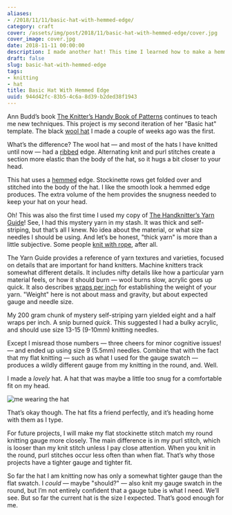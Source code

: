```yaml
---
aliases:
- /2018/11/11/basic-hat-with-hemmed-edge/
category: craft
cover: /assets/img/post/2018/11/basic-hat-with-hemmed-edge/cover.jpg
cover_image: cover.jpg
date: 2018-11-11 00:00:00
description: I made another hat! This time I learned how to make a hemmed edge.
draft: false
slug: basic-hat-with-hemmed-edge
tags:
- knitting
- hat
title: Basic Hat With Hemmed Edge
uuid: 944d42fc-83b5-4c6a-8d39-b2ded38f1943
---
```


Ann Budd’s book [The Knitter’s Handy Book of
Patterns](https://www.goodreads.com/book/show/85015.Knitters_Handy_Book_Of_Patterns)
continues to teach me new techniques. This project is my second
iteration of her "Basic hat" template. The black [wool
hat](/post/2018/10/winter-hat-and-gloves/) I made a couple of weeks ago
was the first.

What’s the difference? The wool hat — and most of the hats I have
knitted until now — had a
[ribbed](https://www.dummies.com/crafts/knitting/knitting-stitches/how-to-rib-stitch/)
edge. Alternating knit and purl stitches create a section more elastic
than the body of the hat, so it hugs a bit closer to your head.

This hat uses a
[hemmed](http://www.vogueknitting.com/pattern_help/how-to/beyond_the_basics/hems)
edge. Stockinette rows get folded over and stitched into the body of the
hat. I like the smooth look a hemmed edge produces. The extra volume of
the hem provides the snugness needed to keep your hat on your head.

Oh\! This was also the first time I used my copy of [The Handknitter’s
Yarn
Guide](https://www.goodreads.com/book/show/13167139-the-handknitter-s-yarn-guide)\!
See, I had this mystery yarn in my stash. It was thick and
self-striping, but that’s all I knew. No idea about the material, or
what size needles I should be using. And let’s be honest, "thick yarn"
is more than a little subjective. Some people [knit with
rope](https://youtu.be/FKw-pjwaXz8), after all.

The Yarn Guide provides a reference of yarn textures and varieties,
focused on details that are important for hand knitters. Machine
knitters track somewhat different details. It includes nifty details
like how a particular yarn material feels, or how it should burn — wool
burns slow, acrylic goes up quick. It also describes [wraps per
inch](https://www.craftyarncouncil.com/standards/how-measure-wraps-inch-wpi)
for establishing the weight of your yarn. "Weight" here is not about
mass and gravity, but about expected gauge and needle size.

My 200 gram chunk of mystery self-striping yarn yielded eight and a half
wraps per inch. A snip burned *quick*. This suggested I had a bulky
acrylic, and should use size 13-15 (9-10mm) knitting needles.

Except I misread those numbers — three cheers for minor cognitive
issues\! — and ended up using size 9 (5.5mm) needles. Combine that with
the fact that my flat knitting — such as what I used for the gauge
swatch — produces a wildly different gauge from my knitting in the
round, and. Well.

I made a *lovely* hat. A hat that was maybe a little too snug for a
comfortable fit on my head.

![me wearing the hat](/assets/img/post/2018/11/basic-hat-with-hemmed-edge/wearing-hat.jpg "The hat looks nice, but after a minute starts pinching my forehead")

That’s okay though. The hat fits a friend perfectly, and it’s heading
home with them as I type.

For future projects, I will make my flat stockinette stitch match my
round knitting gauge more closely. The main difference is in my purl
stitch, which is looser than my knit stitch unless I pay close
attention. When you knit in the round, purl stitches occur less often
than when flat. That’s why those projects have a tighter gauge and
tighter fit.

So far the hat I am knitting now has only a somewhat tighter gauge than
the flat swatch. I *could* — maybe "should?" — also knit my gauge swatch
in the round, but I’m not entirely confident that a gauge tube is what I
need. We’ll see. But so far the current hat is the size I expected.
That’s good enough for me.